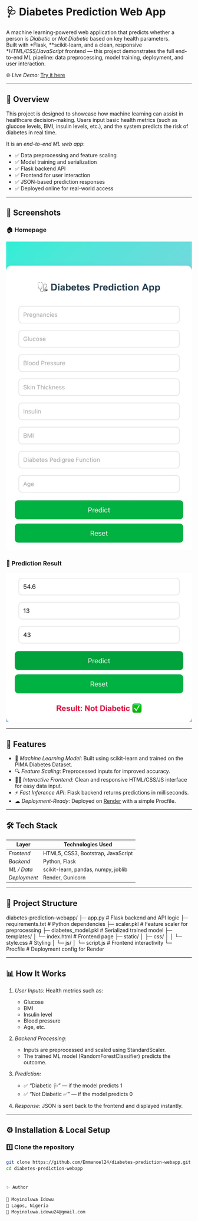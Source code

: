# 🩺 Diabetes Prediction Web App

A machine learning-powered web application that predicts whether a person is *Diabetic* or *Not Diabetic* based on key health parameters.  
Built with *Flask, **scikit-learn, and a clean, responsive **HTML/CSS/JavaScript* frontend — this project demonstrates the full end-to-end ML pipeline: data preprocessing, model training, deployment, and user interaction.

🌐 *Live Demo:* [Try it here](https://diabetes-prediction-webapp-z4u7.onrender.com)

---

## 🚀 Overview

This project is designed to showcase how machine learning can assist in healthcare decision-making. Users input basic health metrics (such as glucose levels, BMI, insulin levels, etc.), and the system predicts the risk of diabetes in real time.

It is an *end-to-end ML web app*:
- ✅ Data preprocessing and feature scaling
- ✅ Model training and serialization
- ✅ Flask backend API
- ✅ Frontend for user interaction
- ✅ JSON-based prediction responses
- ✅ Deployed online for real-world access

---

## 📸 Screenshots

### 🏠 Homepage
![Homepage Screenshot](images/result.jpg)

### 🧠 Prediction Result
![Prediction Screenshot](images/homepage.jpg)

---

## 🧠 Features

- 🧬 *Machine Learning Model*: Built using scikit-learn and trained on the PIMA Diabetes Dataset.
- 🔍 *Feature Scaling*: Preprocessed inputs for improved accuracy.
- 🧑‍⚕ *Interactive Frontend*: Clean and responsive HTML/CSS/JS interface for easy data input.
- ⚡ *Fast Inference API*: Flask backend returns predictions in milliseconds.
- ☁ *Deployment-Ready*: Deployed on [Render](https://render.com) with a simple Procfile.

---

## 🛠 Tech Stack

| Layer             | Technologies Used                                   |
|------------------|------------------------------------------------------|
| *Frontend*     | HTML5, CSS3, Bootstrap, JavaScript                  |
| *Backend*      | Python, Flask                                       |
| *ML / Data*    | scikit-learn, pandas, numpy, joblib                 |
| *Deployment*   | Render, Gunicorn                                    |

---

## 📂 Project Structure
diabetes-prediction-webapp/
├─ app.py # Flask backend and API logic
├─ requirements.txt # Python dependencies
├─ scaler.pkl # Feature scaler for preprocessing
├─ diabetes_model.pkl # Serialized trained model
├─ templates/
│ └─ index.html # Frontend page
├─ static/
│ ├─ css/
│ │ └─ style.css # Styling
│ └─ js/
│ └─ script.js # Frontend interactivity
└─ Procfile # Deployment config for Render 

---

## 📊 How It Works

1. *User Inputs:* Health metrics such as:
   - Glucose
   - BMI
   - Insulin level
   - Blood pressure
   - Age, etc.

2. *Backend Processing:*
   - Inputs are preprocessed and scaled using StandardScaler.
   - The trained ML model (RandomForestClassifier) predicts the outcome.

3. *Prediction:*
   - ✅ “Diabetic 🩺” — if the model predicts 1  
   - ✅ “Not Diabetic ✅” — if the model predicts 0

4. *Response:* JSON is sent back to the frontend and displayed instantly.

---

## ⚙ Installation & Local Setup

### 1️⃣ Clone the repository
```bash
git clone https://github.com/Emmanoel24/diabetes-prediction-webapp.git
cd diabetes-prediction-webapp


✨ Author

👤 Moyinoluwa Idowu
📍 Lagos, Nigeria
📧 Moyinoluwa.idowu24@gmail.com
